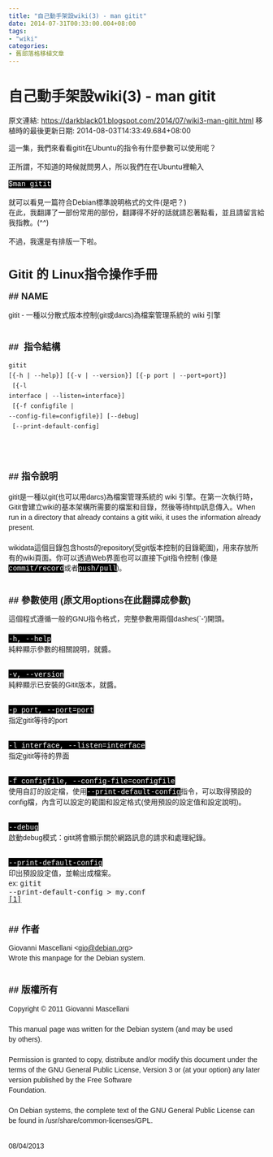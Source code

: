 ```yaml
---
title: "自己動手架設wiki(3) - man gitit"
date: 2014-07-31T00:33:00.004+08:00
tags: 
- "wiki"
categories:
- 舊部落格移植文章
---
```


# 自己動手架設wiki(3) - man gitit

原文連結: https://darkblack01.blogspot.com/2014/07/wiki3-man-gitit.html
移植時的最後更新日期: 2014-08-03T14:33:49.684+08:00

這一集，我們來看看gitit在Ubuntu的指令有什麼參數可以使用呢？<br /><br />正所謂，不知道的時候就問男人，所以我們在在Ubuntu裡輸入<br /><br /><span style="background-color: black; color: white; font-family: Courier New, Courier, monospace;">$man gitit</span><br /><br />就可以看見一篇符合Debian標準說明格式的文件(是吧？)<br />在此，我翻譯了一部份常用的部份，翻譯得不好的話就請忍著點看，並且請留言給我指教。(^^)<br /><br />不過，我還是有排版一下啦。<br /><br /><h2><span style="font-family: Helvetica, Arial, 'Droid Sans', sans-serif; line-height: 19.9999942779541px;"><span style="font-size: x-large;">Gitit 的&nbsp;Linux指令操作手冊</span></span></h2><div style="border: 0px; line-height: 19.9999942779541px; margin: 0px; padding: 0px;"><h3 style="font-family: Helvetica, Arial, 'Droid Sans', sans-serif;"><span style="font-size: large;">## NAME</span></h3><span style="font-family: Helvetica, Arial, 'Droid Sans', sans-serif; font-size: 14px;">gitit - 一種以分散式版本控制(git或darcs)為檔案管理系統的 wiki 引擎</span><br /><div style="border: 0px; font-family: Helvetica, Arial, 'Droid Sans', sans-serif; font-size: 14px; line-height: 1.428571em; margin-bottom: 0.714285em; padding: 0px;"><br clear="none" /></div><div style="border: 0px; line-height: 1.428571em; margin: 0px; padding: 0px;"><h3 style="font-family: Helvetica, Arial, 'Droid Sans', sans-serif;"><span style="font-size: large;">##&nbsp;&nbsp;指令結構</span></h3><pre class="prettyprint"><code class="language-bash">gitit [{-h | --help}] [{-v | --version}] [{-p port | --port=port}]<br />      [{-l interface | --listen=interface}]                       <br />      [{-f configfile | --config-file=configfile}] [--debug]      <br />      [--print-default-config]                                    </code></pre><br /><div style="border: 0px; font-family: Helvetica, Arial, 'Droid Sans', sans-serif; font-size: 14px; line-height: 1.428571em; margin-bottom: 0.714285em; padding: 0px;"><br clear="none" /></div><div style="border: 0px; font-family: Helvetica, Arial, 'Droid Sans', sans-serif; line-height: 1.428571em; margin: 0px; padding: 0px;"><h3><span style="font-size: large;">##&nbsp;<span style="line-height: 1.428571em;">指令</span>說明</span></h3><span style="font-size: 14px;">gitit是</span><span style="font-size: 14px; line-height: 1.428571em;">一種以</span><span style="font-size: 14px; line-height: 1.428571em;">git(也可以用darcs)為檔案管理系統的 wiki 引擎</span><span style="font-size: 14px;">。在第一次執行時，Gitit會建立wiki的基本架構所需要的檔案和目錄，然後等待http訊息傳入。When run in a directory that already contains a gitit wiki, it uses the information already present.&nbsp;</span></div><div style="border: 0px; font-family: Helvetica, Arial, 'Droid Sans', sans-serif; font-size: 14px; line-height: 1.428571em; margin: 0px; padding: 0px;"><br clear="none" /></div><div style="border: 0px; font-size: 14px; line-height: 1.428571em; margin: 0px; padding: 0px;"><span style="font-family: Helvetica, Arial, 'Droid Sans', sans-serif;">wikidata這個目錄包含hosts的<span style="line-height: 1.428571em;">repository(受git版本控制的目錄範圍)，用來存放所有的wiki頁面。</span>你可以透過Web界面也可以直接下git指令控制 (像是</span><span style="background-color: black; color: white; font-family: Courier New, Courier, monospace;">commit/record</span><span style="font-family: Helvetica, Arial, Droid Sans, sans-serif;">或者</span><span style="background-color: black;"><span style="color: white; font-family: Courier New, Courier, monospace;">push/pull</span></span><span style="font-family: Helvetica, Arial, Droid Sans, sans-serif;">)。</span></div><div style="border: 0px; line-height: 1.428571em; margin: 0px; padding: 0px;"><div style="border: 0px; font-family: Helvetica, Arial, 'Droid Sans', sans-serif; font-size: 14px; line-height: 1.428571em; margin: 0px; padding: 0px;"><br clear="none" /></div><div style="border: 0px; font-family: Helvetica, Arial, 'Droid Sans', sans-serif; line-height: 1.428571em; margin: 0px; padding: 0px;"><h3><span style="font-size: large;">## 參數使用&nbsp;(原文用options在此翻譯成參數)</span></h3><span style="font-size: 14px;">這個程式遵循一般的GNU指令格式，</span><span style="font-size: 14px; line-height: 1.428571em;">完整參數</span><span style="font-size: 14px;">用兩個dashes(`-')開頭。</span></div><div style="border: 0px; line-height: 1.428571em; margin: 0px; padding: 0px;"><div style="border: 0px; font-family: Helvetica, Arial, 'Droid Sans', sans-serif; font-size: 14px; line-height: 1.428571em; margin: 0px; padding: 0px;"><br clear="none" /></div><div style="border: 0px; line-height: 1.428571em; margin: 0px; padding: 0px;"><span style="background-color: black; font-size: 14px;"><span style="color: white; font-family: Courier New, Courier, monospace;">-h, --help</span></span><br /><span style="font-family: Helvetica, Arial, 'Droid Sans', sans-serif; font-size: 14px;">純粹顯示參數的相關說明，就醬。</span><br /><div style="border: 0px; font-family: Helvetica, Arial, 'Droid Sans', sans-serif; font-size: 14px; line-height: 1.428571em; margin-bottom: 0.714285em; padding: 0px;"><br clear="none" /></div><div style="border: 0px; line-height: 1.428571em; margin: 0px; padding: 0px;"><span style="background-color: black; font-size: 14px;"><span style="color: white; font-family: Courier New, Courier, monospace;">-v, --version</span></span><br /><span style="font-family: Helvetica, Arial, 'Droid Sans', sans-serif; font-size: 14px;">純粹顯示已安裝的Gitit版本，就醬。</span><br /><div style="border: 0px; font-family: Helvetica, Arial, 'Droid Sans', sans-serif; font-size: 14px; line-height: 1.428571em; margin-bottom: 0.714285em; padding: 0px;"><br clear="none" /></div><div style="border: 0px; line-height: 1.428571em; margin: 0px; padding: 0px;"><span style="background-color: black; font-size: 14px;"><span style="color: white; font-family: Courier New, Courier, monospace;">-p port, --port=port</span></span><br /><span style="font-family: Helvetica, Arial, 'Droid Sans', sans-serif; font-size: 14px;">指定gitit等待的port</span><br /><div style="border: 0px; font-family: Helvetica, Arial, 'Droid Sans', sans-serif; font-size: 14px; line-height: 1.428571em; margin-bottom: 0.714285em; padding: 0px;"><br clear="none" /></div><div style="border: 0px; line-height: 1.428571em; margin: 0px; padding: 0px;"><span style="background-color: black; font-size: 14px;"><span style="color: white; font-family: Courier New, Courier, monospace;">-l interface, --listen=interface</span></span><br /><span style="font-family: Helvetica, Arial, 'Droid Sans', sans-serif; font-size: 14px; line-height: 1.428571em;">指定gitit等待的界面</span><br /><div style="border: 0px; font-family: Helvetica, Arial, 'Droid Sans', sans-serif; font-size: 14px; line-height: 1.428571em; margin-bottom: 0.714285em; padding: 0px;"><br clear="none" /></div><div style="border: 0px; line-height: 1.428571em; margin: 0px; padding: 0px;"><span style="background-color: black; font-size: 14px;"><span style="color: white; font-family: Courier New, Courier, monospace;">-f configfile, --config-file=configfile</span></span><br /><span style="font-size: 14px;"><span style="font-family: Helvetica, Arial, Droid Sans, sans-serif;">使用自訂的設定檔，</span></span><span style="font-family: Helvetica, Arial, Droid Sans, sans-serif; font-size: 14px; line-height: 1.428571em;">使用</span><span style="font-size: 14px; line-height: 1.428571em;"><span style="font-family: Courier New, Courier, monospace;"><span style="background-color: black; color: white;">--print-default-config</span><span style="background-color: white;">指令，可以</span></span></span><span style="font-size: 14px; line-height: 1.428571em;"><span style="font-family: Helvetica, Arial, Droid Sans, sans-serif;">取得預設的config檔，內含</span></span><span style="font-family: Helvetica, Arial, Droid Sans, sans-serif; font-size: 14px; line-height: 1.428571em;">可以設定的範圍和設定格式(使用預設的設定值和設定說明)</span><span style="font-family: Helvetica, Arial, 'Droid Sans', sans-serif; font-size: 14px; line-height: 1.428571em;">。</span><br /><div style="border: 0px; font-family: Helvetica, Arial, 'Droid Sans', sans-serif; font-size: 14px; line-height: 1.428571em; margin-bottom: 0.714285em; padding: 0px;"><br clear="none" /></div><div style="border: 0px; line-height: 1.428571em; margin: 0px; padding: 0px;"><span style="background-color: black; font-size: 14px;"><span style="color: white; font-family: Courier New, Courier, monospace;">--debug</span></span><br /><span style="font-family: Helvetica, Arial, 'Droid Sans', sans-serif; font-size: 14px;">啟動debug模式：gitit將會顯示關於網路訊息的請求和處理紀錄。</span><br /><div style="border: 0px; font-family: Helvetica, Arial, 'Droid Sans', sans-serif; font-size: 14px; line-height: 1.428571em; margin-bottom: 0.714285em; padding: 0px;"><br clear="none" /></div><div style="border: 0px; line-height: 1.428571em; margin: 0px; padding: 0px;"><span style="background-color: black; font-size: 14px;"><span style="color: white; font-family: Courier New, Courier, monospace;">--print-default-config</span></span><br /><span style="font-family: Helvetica, Arial, 'Droid Sans', sans-serif; font-size: 14px;">印出預設設定值，並輸出成檔案。<br />ex:&nbsp;</span><span style="background-color: #f8f8f8; font-family: monospace; font-size: 14px; line-height: 14px; white-space: pre;">gitit --print-default-config &gt; my.conf <a href="http://gitit.net/README#configuring-and-customizing-gitit">[1]</a></span><br /><div style="border: 0px; font-family: Helvetica, Arial, 'Droid Sans', sans-serif; font-size: 14px; line-height: 1.428571em; margin-bottom: 0.714285em; padding: 0px;"><br clear="none" /></div><div style="border: 0px; font-family: Helvetica, Arial, 'Droid Sans', sans-serif; line-height: 1.428571em; margin: 0px; padding: 0px;"><h3><span style="font-size: large;">##&nbsp;作者</span></h3><span style="font-size: 14px;">Giovanni Mascellani &lt;gio@debian.org&gt;&nbsp;</span></div><div style="border: 0px; font-family: Helvetica, Arial, 'Droid Sans', sans-serif; line-height: 1.428571em; margin: 0px; padding: 0px;"><span style="font-size: 14px;">Wrote this manpage for the Debian system.</span><br /><div style="border: 0px; font-size: 14px; line-height: 1.428571em; margin-bottom: 0.714285em; padding: 0px;"><br clear="none" /></div><div style="border: 0px; line-height: 1.428571em; margin: 0px; padding: 0px;"><h3><span style="font-size: large;">##&nbsp;版權所有</span></h3><span style="font-size: 14px;">Copyright © 2011 Giovanni Mascellani&nbsp;</span><br /><br clear="none" /><span style="font-size: 14px;">This manual page was written for the Debian system (and may be used by&nbsp;</span><span style="font-size: 14px;">others).&nbsp;</span><br /><br clear="none" /><span style="font-size: 14px;">Permission is granted to copy, distribute and/or modify this document&nbsp;</span><span style="font-size: 14px;">under the terms of the GNU General Public License, Version 3 or (at&nbsp;</span><span style="font-size: 14px;">your option) any later version published by the Free Software&nbsp;</span><br /><span style="font-size: 14px;">Foundation.&nbsp;</span><br /><br clear="none" /><span style="font-size: 14px;">On Debian systems, the complete text of the GNU General Public License&nbsp;</span><span style="font-size: 14px;">can be found in /usr/share/common-licenses/GPL.</span><br /><div style="border: 0px; font-size: 14px; line-height: 1.428571em; margin-bottom: 0.714285em; padding: 0px;"><br clear="none" /></div><div style="border: 0px; font-size: 14px; line-height: 1.428571em; margin: 0px; padding: 0px;">08/04/2013</div></div></div></div></div></div></div></div></div></div></div></div></div></div>
